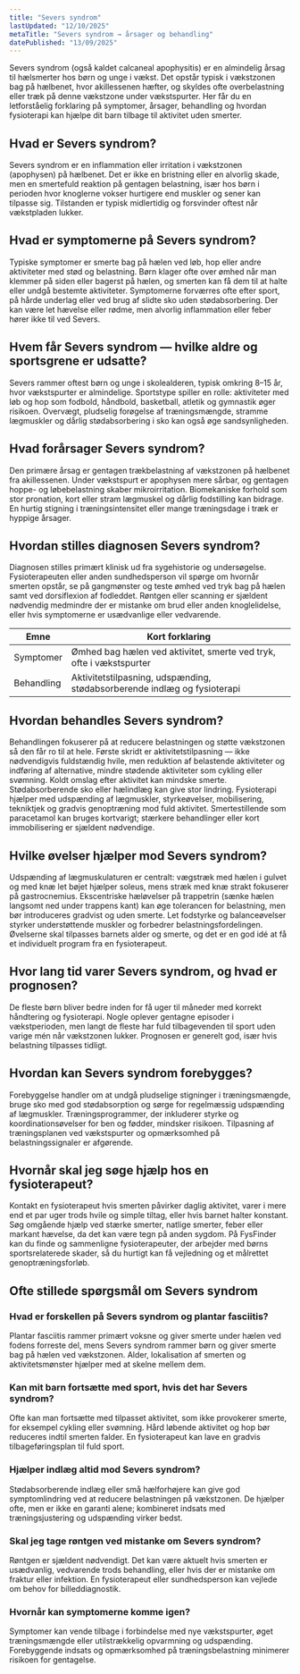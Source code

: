 ```yaml
---
title: "Severs syndrom"
lastUpdated: "12/10/2025"
metaTitle: "Severs syndrom → årsager og behandling"
datePublished: "13/09/2025"
---
```


Severs syndrom (også kaldet calcaneal apophysitis) er en almindelig årsag til hælsmerter hos børn og unge i vækst. Det opstår typisk i vækstzonen bag på hælbenet, hvor akillessenen hæfter, og skyldes ofte overbelastning eller træk på denne vækstzone under vækstspurter. Her får du en letforståelig forklaring på symptomer, årsager, behandling og hvordan fysioterapi kan hjælpe dit barn tilbage til aktivitet uden smerter.

## Hvad er Severs syndrom?

Severs syndrom er en inflammation eller irritation i vækstzonen (apophysen) på hælbenet. Det er ikke en bristning eller en alvorlig skade, men en smertefuld reaktion på gentagen belastning, især hos børn i perioden hvor knoglerne vokser hurtigere end muskler og sener kan tilpasse sig. Tilstanden er typisk midlertidig og forsvinder oftest når vækstpladen lukker.

## Hvad er symptomerne på Severs syndrom?

Typiske symptomer er smerte bag på hælen ved løb, hop eller andre aktiviteter med stød og belastning. Børn klager ofte over ømhed når man klemmer på siden eller bagerst på hælen, og smerten kan få dem til at halte eller undgå bestemte aktiviteter. Symptomerne forværres ofte efter sport, på hårde underlag eller ved brug af slidte sko uden stødabsorbering. Der kan være let hævelse eller rødme, men alvorlig inflammation eller feber hører ikke til ved Severs.

## Hvem får Severs syndrom — hvilke aldre og sportsgrene er udsatte?

Severs rammer oftest børn og unge i skolealderen, typisk omkring 8–15 år, hvor vækstspurter er almindelige. Sportstype spiller en rolle: aktiviteter med løb og hop som fodbold, håndbold, basketball, atletik og gymnastik øger risikoen. Overvægt, pludselig forøgelse af træningsmængde, stramme lægmuskler og dårlig stødabsorbering i sko kan også øge sandsynligheden.

## Hvad forårsager Severs syndrom?

Den primære årsag er gentagen trækbelastning af vækstzonen på hælbenet fra akillessenen. Under vækstspurt er apophysen mere sårbar, og gentagen hoppe- og løbebelastning skaber mikroirritation. Biomekaniske forhold som stor pronation, kort eller stram lægmuskel og dårlig fodstilling kan bidrage. En hurtig stigning i træningsintensitet eller mange træningsdage i træk er hyppige årsager.

## Hvordan stilles diagnosen Severs syndrom?

Diagnosen stilles primært klinisk ud fra sygehistorie og undersøgelse. Fysioterapeuten eller anden sundhedsperson vil spørge om hvornår smerten opstår, se på gangmønster og teste ømhed ved tryk bag på hælen samt ved dorsiflexion af fodleddet. Røntgen eller scanning er sjældent nødvendig medmindre der er mistanke om brud eller anden knoglelidelse, eller hvis symptomerne er usædvanlige eller vedvarende.

| Emne | Kort forklaring |
|------|-----------------|
| Symptomer | Ømhed bag hælen ved aktivitet, smerte ved tryk, ofte i vækstspurter |
| Behandling | Aktivitetstilpasning, udspænding, stødabsorberende indlæg og fysioterapi |

## Hvordan behandles Severs syndrom?

Behandlingen fokuserer på at reducere belastningen og støtte vækstzonen så den får ro til at hele. Første skridt er aktivitetstilpasning — ikke nødvendigvis fuldstændig hvile, men reduktion af belastende aktiviteter og indføring af alternative, mindre stødende aktiviteter som cykling eller svømning. Koldt omslag efter aktivitet kan mindske smerte. Stødabsorberende sko eller hælindlæg kan give stor lindring. Fysioterapi hjælper med udspænding af lægmuskler, styrkeøvelser, mobilisering, tekniktjek og gradvis genoptræning mod fuld aktivitet. Smertestillende som paracetamol kan bruges kortvarigt; stærkere behandlinger eller kort immobilisering er sjældent nødvendige.

## Hvilke øvelser hjælper mod Severs syndrom?

Udspænding af lægmuskulaturen er centralt: vægstræk med hælen i gulvet og med knæ let bøjet hjælper soleus, mens stræk med knæ strakt fokuserer på gastrocnemius. Ekscentriske hæløvelser på trappetrin (sænke hælen langsomt ned under trappens kant) kan øge tolerancen for belastning, men bør introduceres gradvist og uden smerte. Let fodstyrke og balanceøvelser styrker understøttende muskler og forbedrer belastningsfordelingen. Øvelserne skal tilpasses barnets alder og smerte, og det er en god idé at få et individuelt program fra en fysioterapeut.

## Hvor lang tid varer Severs syndrom, og hvad er prognosen?

De fleste børn bliver bedre inden for få uger til måneder med korrekt håndtering og fysioterapi. Nogle oplever gentagne episoder i vækstperioden, men langt de fleste har fuld tilbagevenden til sport uden varige mén når vækstzonen lukker. Prognosen er generelt god, især hvis belastning tilpasses tidligt.

## Hvordan kan Severs syndrom forebygges?

Forebyggelse handler om at undgå pludselige stigninger i træningsmængde, bruge sko med god stødabsorption og sørge for regelmæssig udspænding af lægmuskler. Træningsprogrammer, der inkluderer styrke og koordinationsøvelser for ben og fødder, mindsker risikoen. Tilpasning af træningsplanen ved vækstspurter og opmærksomhed på belastningssignaler er afgørende.

## Hvornår skal jeg søge hjælp hos en fysioterapeut?

Kontakt en fysioterapeut hvis smerten påvirker daglig aktivitet, varer i mere end et par uger trods hvile og simple tiltag, eller hvis barnet halter konstant. Søg omgående hjælp ved stærke smerter, natlige smerter, feber eller markant hævelse, da det kan være tegn på anden sygdom. På FysFinder kan du finde og sammenligne fysioterapeuter, der arbejder med børns sportsrelaterede skader, så du hurtigt kan få vejledning og et målrettet genoptræningsforløb.

## Ofte stillede spørgsmål om Severs syndrom

### Hvad er forskellen på Severs syndrom og plantar fasciitis?
Plantar fasciitis rammer primært voksne og giver smerte under hælen ved fodens forreste del, mens Severs syndrom rammer børn og giver smerte bag på hælen ved vækstzonen. Alder, lokalisation af smerten og aktivitetsmønster hjælper med at skelne mellem dem.

### Kan mit barn fortsætte med sport, hvis det har Severs syndrom?
Ofte kan man fortsætte med tilpasset aktivitet, som ikke provokerer smerte, for eksempel cykling eller svømning. Hård løbende aktivitet og hop bør reduceres indtil smerten falder. En fysioterapeut kan lave en gradvis tilbageføringsplan til fuld sport.

### Hjælper indlæg altid mod Severs syndrom?
Stødabsorberende indlæg eller små hælforhøjere kan give god symptomlindring ved at reducere belastningen på vækstzonen. De hjælper ofte, men er ikke en garanti alene; kombineret indsats med træningsjustering og udspænding virker bedst.

### Skal jeg tage røntgen ved mistanke om Severs syndrom?
Røntgen er sjældent nødvendigt. Det kan være aktuelt hvis smerten er usædvanlig, vedvarende trods behandling, eller hvis der er mistanke om fraktur eller infektion. En fysioterapeut eller sundhedsperson kan vejlede om behov for billeddiagnostik.

### Hvornår kan symptomerne komme igen?
Symptomer kan vende tilbage i forbindelse med nye vækstspurter, øget træningsmængde eller utilstrækkelig opvarmning og udspænding. Forebyggende indsats og opmærksomhed på træningsbelastning minimerer risikoen for gentagelse.